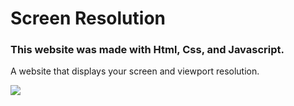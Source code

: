 # Screen Resolution

### This website was made with Html, Css, and Javascript. 

A website that displays your screen and viewport resolution.

![](https://github.com/verona-hub/screen-resolution/blob/master/img/screenshot.png)